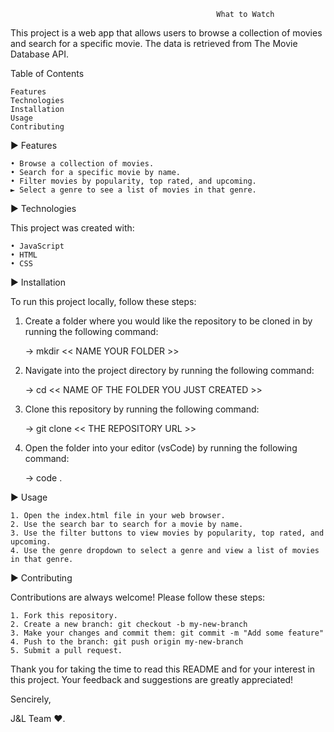                                                   What to Watch

  This project is a web app that allows users to browse a collection of movies and search for a specific movie. The data is retrieved from The Movie Database API.

Table of Contents

    Features
    Technologies
    Installation
    Usage
    Contributing
    

 ► Features
 
    • Browse a collection of movies.
    • Search for a specific movie by name.
    • Filter movies by popularity, top rated, and upcoming.
    ► Select a genre to see a list of movies in that genre.

► Technologies

This project was created with:

    • JavaScript
    • HTML
    • CSS

► Installation

To run this project locally, follow these steps:

 1. Create a folder where you would like the repository to be cloned in by running the following command:
 
    → mkdir << NAME YOUR FOLDER >>
    
 2. Navigate into the project directory by running the following command: 
 
    → cd << NAME OF THE FOLDER YOU JUST CREATED >>
 
 3. Clone this repository by running the following command:

    → git clone << THE REPOSITORY URL >>

 4. Open the folder into your editor (vsCode) by running the following command:
    
    → code .

► Usage

    1. Open the index.html file in your web browser.
    2. Use the search bar to search for a movie by name.
    3. Use the filter buttons to view movies by popularity, top rated, and upcoming.
    4. Use the genre dropdown to select a genre and view a list of movies in that genre.
   

► Contributing

Contributions are always welcome! Please follow these steps:

    1. Fork this repository.
    2. Create a new branch: git checkout -b my-new-branch
    3. Make your changes and commit them: git commit -m "Add some feature"
    4. Push to the branch: git push origin my-new-branch
    5. Submit a pull request.
   
   
Thank you for taking the time to read this README and for your interest in this project. Your feedback and suggestions are greatly appreciated! 
   

Sencirely, 

 J&L Team ♥.  
